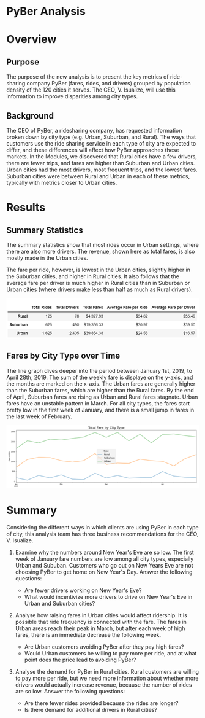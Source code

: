 # PyBer Analysis

# Overview

## Purpose 
The purpose of the new analysis is to present the key metrics of ride-sharing company PyBer (fares, rides, and drivers) grouped by population density of the 120 cities it serves. The CEO, V. Isualize, will use this information to improve disparities among city types. 

## Background
The CEO of PyBer, a ridesharing company, has requested information broken down by city type (e.g. Urban, Suburban, and Rural). The ways that customers use the ride sharing service in each type of city are expected to differ, and these differences will affect how PyBer approaches these markets. In the Modules, we discovered that Rural cities have a few drivers, there are fewer trips, and fares are higher than Suburban and Urban cities. Urban cities had the most drivers, most frequent trips, and the lowest fares. Suburban cities were between Rural and Urban in each of these metrics, typically with metrics closer to Urban cities. 

# Results

## Summary Statistics
The summary statistics show that most rides occur in Urban settings, where there are also more drivers. The revenue, shown here as total fares, is also mostly made in the Urban cities. 

The fare per ride, however, is lowest in the Urban cities, slightly higher in the Suburban cities, and higher in Rural cities. It also follows that the average fare per driver is much higher in Rural cities than in Suburban or Urban cities (where drivers make less than half as much as Rural drivers). 

![DataFrame with Summary Statistics, All Data](https://github.com/saramcel/PyBer_Analysis/blob/8da9e6293f9bb286d825de10d24ccb1a11c6aa46/analysis/PyBer_Summary_DataFrame.png)

## Fares by City Type over Time
The line graph dives deeper into the period between January 1st, 2019, to April 28th, 2019. The sum of the weekly fare is displaye on the y-axis, and the months are marked on the x-axis. The Urban fares are generally higher than the Suburban fares, which are higher than the Rural fares. By the end of April, Suburban fares are rising as Urban and Rural fares stagnate. Urban fares have an unstable pattern in March. For all city types, the fares start pretty low in the first week of January, and there is a small jump in fares in the last week of February. 

![Line Graph of Fares by City Type, Spring 2019](https://github.com/saramcel/PyBer_Analysis/blob/8da9e6293f9bb286d825de10d24ccb1a11c6aa46/analysis/PyBer_fare_summary.png)

# Summary

Considering the different ways in which clients are using PyBer in each type of city, this analysis team has three business recommendations for the CEO, V. Isualize.

1. Examine why the numbers around New Year's Eve are so low. The first week of January fare numbers are low among all city types, especially Urban and Sububan. Customers who go out on New Years Eve are not choosing PyBer to get home on New Year's Day. Answer the following questions:
   - Are fewer drivers working on New Year's Eve?
   - What would incentivize more drivers to drive on New Year's Eve in Urban and Suburban cities?
   
2. Analyse how raising fares in Urban cities would affect ridership. It is possible that ride frequency is connected with the fare. The fares in Urban areas reach their peak in March, but after each week of high fares, there is an immediate decrease the following week. 
   - Are Urban customers avoiding PyBer after they pay high fares?
   - Would Urban customers be willing to pay more per ride, and at what point does the price lead to avoiding PyBer?

3. Analyse the demand for PyBer in Rural cities. Rural customers are willing to pay more per ride, but we need more information about whether more drivers would actually increase revenue, because the number of rides are so low. Answer the following questions:
   - Are there fewer rides provided because the rides are longer? 
   - Is there demand for additional drivers in Rural cities?
